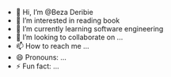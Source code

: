 - 👋 Hi, I’m @Beza Deribie
- 👀 I’m interested in reading book
- 🌱 I’m currently learning software engineering 
- 💞️ I’m looking to collaborate on ...
- 📫 How to reach me ...
- 😄 Pronouns: ...
- ⚡ Fun fact: ...

<!---
bezaderbe/bezaderbe is a ✨ special ✨ repository because its `README.md` (this file) appears on your GitHub profile.
You can click the Preview link to take a look at your changes.
--->
